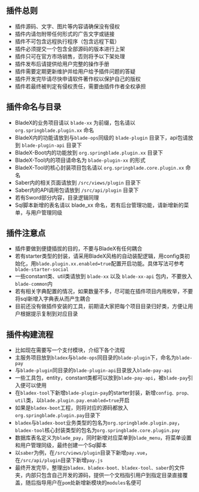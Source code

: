 ## 插件总则

* 插件源码、文字、图片等内容请确保没有侵权
* 插件内请勿附带任何形式的广告文字或链接
* 插件不可包含远程执行程序（包含远程下载）
* 插件必须提交一个包含全部源码的版本进行上架
* 插件只可在官方市场销售，否则将予以下架处理
* 插件发布后请提供给用户完整的操作手册
* 插件需要定期更新维护并给用户给予插件问题的答疑
* 插件开发完毕请尽快申请软件著作权以保护自己的版权
* 插件若最终被判定有侵权责任，需要由插件作者全权承担



## 插件命名与目录

* BladeX的业务项目请以 `blade-xx` 为前缀，包名请以 `org.springblade.plugin.xx` 命名
* BladeX内的功能请放到与`blade-ops`同级的 `blade-plugin` 目录下，api包请放到 `blade-plugin-api` 目录下
* BladeX-Boot内的功能放到 `org.springblade.plugin.xx` 目录下
* BladeX-Tool内的项目请命名为 `blade-plugin-xx` 的形式
* BladeX-Tool的核心封装项目包名请以 `org.springblade.core.plugin.xx` 命名
* Saber内的相关页面请放到 `/src/views/plugin` 目录下
* Saber内的API调用包请放到  `/src/api/plugin` 目录下
* 若有Sword部分内容，目录逻辑同理
* Sql脚本新增的表名请以 blade_xx 命名，若有后台管理功能，请新增新的菜单，与用户管理同级



## 插件注意点

* 插件要做到便捷插拔的目的，不要与BladeX有任何耦合
* 若有starter类型的封装，请采用BladeX风格的自动装配逻辑，用config类初始化，用`blade.plugin.xx.enabled=true`配置开启功能。具体写法可参考` blade-starter-social`
* 一些constant类、util类请放到 `blade-xx` 以及 `blade-xx-api` 包内，不要放入`blade-common`内
* 若有相关字典配置的情况，如果数量不多，尽可能在插件项目内用枚举，不要将sql新增入字典表从而产生耦合
* 目前还没有做插件安装的工具，前期请大家把每个项目目录归好类，方便让用户根据提示复制到对应目录



## 插件构建流程

* 比如现在需要写一个支付模块，介绍下各个流程
* 主服务项目放到`bladex`与`blade-ops`同目录的`blade-plugin`下，命名为`blade-pay`
* 与`blade-plugin`同目录的`blade-plugin-api`目录放入`blade-pay-api`
* 一些工具包，entity，constant类都可以放到`blade-pay-api`，被`blade-pay`引入便可以使用
* 在`bladex-tool`下新增`blade-plugin-pay`的starter封装，新增`config、prop、util`类，以`blade.plugin.pay.enabled=true`开启
* 如果是`bladex-boot`工程，则将对应的源码都放入`org.springblade.plugin.pay`目录下
* `bladex`与`bladex-boot`业务类型的包名为`org.springblade.plugin.pay`，`bladex-tool`核心封装类型的包名为`org.springblade.core.plugin.pay`
* 数据库表名定义为`blade_pay`，同时新增对应菜单到`blade_menu`，将菜单设置和用户管理同级，最终创建一个Sql脚本
* 以`saber`为例，在`/src/views/plugin`目录下新增`pay.vue`，在`/src/api/plugin`目录下新增`pay.js`
* 最终开发完毕，整理出`bladex、bladex-boot、bladex-tool、saber`的文件夹，内部只包含自己开发的源码，提供一个文档指引用户到指定目录直接覆盖，随后指导用户在`pom`处新增新模块的`modules`名便可